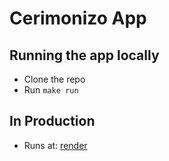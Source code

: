 # Cerimonizo App

## Running the app locally
- Clone the repo
- Run `make run`

## In Production
- Runs at: [render](https://render.com)
